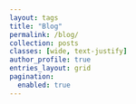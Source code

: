 ```yaml
---
layout: tags
title: "Blog"
permalink: /blog/
collection: posts
classes: [wide, text-justify]
author_profile: true
entries_layout: grid
pagination:
  enabled: true
---
```

